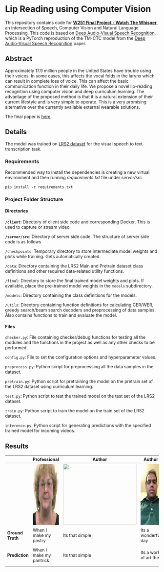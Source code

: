 # Lip Reading using Computer Vision
<p>This repository contains code for <a href="https://docs.google.com/presentation/d/1lPaB38kn4XwAjf0Ya3lOK3RCUFNOQxvClmmLVRwNKDs/edit?usp=sharing"><b>W251 Final Project - Watch The Whisper</b></a>, an intersection of Speech, Computer Vision and Natural Language Processing. This code is based on <a href="https://github.com/LordMartian/deep_avsr" rel="nofollow">Deep Audio-Visual Speech Recognition</a>, which is a PyTorch reproduction of the TM-CTC model from the <a href="https://arxiv.org/abs/1809.02108" rel="nofollow">Deep Audio-Visual Speech Recognition</a> paper.</p>

## Abstract
Approximately 17.9 million people in the United States have trouble using their voices. In some cases, this affects the vocal folds in the larynx which can result in complete loss of voice. This can affect the basic communication function in their daily life. We propose a novel lip-reading recognition using computer vision and deep curriculum learning. The advantage of the proposed method is that it is a natural extension of their current lifestyle and is very simple to operate. This is a very promising alternative over the currently available external wearable solutions.

The final paper is [here](./WatchTheWhisper.pdf).

## Details
The model was trained on <a href="http://www.robots.ox.ac.uk/~vgg/data/lip_reading/lrs2.html" rel="nofollow">LRS2 dataset</a> for the visual speech to text transcription task.

### Requirements
Recommended way to install the dependencies is creating a new virtual environment and then running <i>requirements.txt</i> file under <i>server/src</i>

```
pip install -r requirements.txt
```
### Project Folder Structure

#### Directories
<p><code><b>/client</b></code>: Directory of client side code and corresponding Docker. This is used to capture or stream video</p>
<p><code><b>/server/src</b></code>: Directory of server side code. The structure of server side code is as follows</p>
  
<p><code>/checkpoints</code>: Temporary directory to store intermediate model weights and plots while training. Gets automatically created.</p>
<code>/data</code>: Directory containing the LRS2 Main and Pretrain dataset class definitions and other required data-related utility functions.</p>
<code>/final</code>: Directory to store the final trained model weights and plots. If available, place the pre-trained model weights in the <code>models</code> subdirectory.</p>
<code>/models</code>: Directory containing the class definitions for the models.</p>
<code>/utils</code>: Directory containing function definitions for calculating CER/WER, greedy search/beam search decoders and preprocessing of data samples. Also contains functions to train and evaluate the model.</p>

#### Files
<p><code>checker.py</code>: File containing checker/debug functions for testing all the modules and the functions in the project as well as any other checks to be performed.</p>
<code>config.py</code>: File to set the configuration options and hyperparameter values.</p>
<code>preprocess.py</code>: Python script for preprocessing all the data samples in the dataset.</p>
<code>pretrain.py</code>: Python script for pretraining the model on the pretrain set of the LRS2 dataset using curriculum learning.</p>
<code>test.py</code>: Python script to test the trained model on the test set of the LRS2 dataset.</p>
<code>train.py</code>: Python script to train the model on the train set of the LRS2 dataset.</p>
<code>inference.py</code>: Python script for generating predictions with the specified trained model for incoming videos.</p>

## Results

| | Professional  | Author  | Author  | Author  | Author  | Author |
|---|---|---|---|---|---|---|
| | <img src="./images/professional.gif" width="200" height="200">  |  <img src="./images/Shobha_ItsThatSimple.gif" width="240" height="200"> | <img src="./images/Karthik_ItsAWonderfulDay_ItsAWorkOfArtThe.gif" width="160" height="200">  |  <img src="./images/Karthik_Morning_More-Ing.gif" width="240" height="200"> |  <img src="./images/Jayesh_HowAreYou_OnAndAreYou.gif" width="240" height="200"> | <img src="./images/Shobha_Morning_ItsSoBoring.gif" width="240" height="200"> |
| **Ground Truth**| When I make my pastry  | Its that simple  | Its a wonderful day  | Morning  | How are you  | Morning |
| **Prediction** |  When I make my pantrick | Its that simple  | Its a work of art the  | More ing  | On and are you  | Its so boring |
